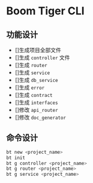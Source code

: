 # Boom Tiger CLI

## 功能设计

- []生成项目全部文件
- []生成 `controller` 文件
- []生成 `router`
- []生成 `service`
- []生成 `db_service`
- []生成 `error`
- []生成 `contract`
- []生成 `interfaces`
- []修改 `api_router`
- []修改 `doc_generator`

## 命令设计

```bash
bt new <project_name>
bt init
bt g controller <project_name>
bt g router <project_name>
bt g service <project_name>
```